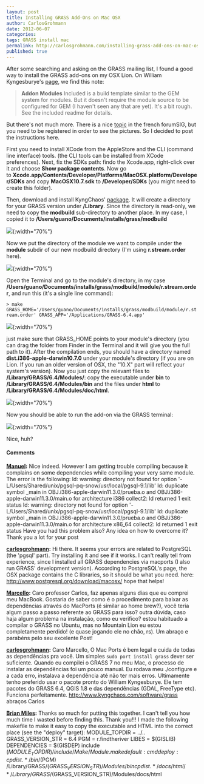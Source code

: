 ```yaml
---
layout: post
title: Installing GRASS Add-Ons on Mac OSX
author: CarlosGrohmann
date: 2012-06-07
categories: 
tags: GRASS install mac
permalink: http://carlosgrohmann.com/installing-grass-add-ons-on-mac-osx/
published: true
---
```


After some searching and asking on the GRASS mailing list, I found a good way to install the GRASS add-ons on my OSX Lion. On William Kyngesburye's [page](http://www.kyngchaos.com/software/grass), we find this note: 

> **Addon Modules** Included is a build template similar to the GEM system for modules. But it doesn't require the module source to be configured for GEM (I haven't seen any that are yet). It's a bit rough. See the included readme for details.

But there's not much more. There is a nice [topic](http://www.forumsig.org/showthread.php?t=33173) in the french forumSIG, but you need to be registered in order to see the pictures. So I decided to post the instructions here.  

First you need to install XCode from the AppleStore and the CLI (command line interface) tools. (the CLI tools can be installed from XCode preferences). Next, fix the SDKs path: findo the Xcode.app, right-click over it and choose **Show package contents**. Now go to **Xcode.app/Contents/Developer/Platforms/MacOSX.platform/Developer/SDKs** and copy **MacOSX10.7.sdk** to **/Developer/SDKs** (you might need to create this folder).  

Then, download and install KyngChaos' [package](http://www.kyngchaos.com/files/software/grass/GRASS-6.4.2-3-Snow.dmg). It will create a directory for your GRASS version under **/Library**. Since the directory is read-only, we need to copy the **modbuild** sub-directory to another place. In my case, I copied it to **/Users/guano/Documents/installs/grass/modbuild**   

![](/img/addons1.png){:width="70%"}    

Now we put the directory of the module we want to compile under the **module** subdir of our new modbuild directory (I'm using **r.stream.order** here).   

![](/img/addons2.png){:width="70%"}    

Open the Terminal and go to the module's directory, in my case **/Users/guano/Documents/installs/grass/modbuild/module/r.stream.order**, and run this (it's a single line command): 

`> make GRASS_HOME='/Users/guano/Documents/installs/grass/modbuild/module/r.stream.order' GRASS_APP='/Applications/GRASS-6.4.app'`


![](/img/addons3.png){:width="70%"}   

just make sure that GRASS_HOME points to your module's directory (you can drag the folder from Finder in the Terminal and it will give you the full path to it). After the compilation ends, you should have a directory named **dist.i386-apple-darwin10.7.0** under your module's directory (if you are on Lion. If you run an older version of OSX, the "10.X" part will reflect your system's version). Now you just copy the relevant files to **/Library/GRASS/6.4/Modules/**: copy the executable under **bin** to **/Library/GRASS/6.4/Modules/bin** and the files under **html** to **/Library/GRASS/6.4/Modules/doc/html**.  

![](/img/addons4.png){:width="70%"}   

Now you should be able to run the add-on via the GRASS terminal:   

![](/img/addons5.png){:width="70%"}   

Nice, huh?



#### Comments


**[Manuel](#24 "2012-06-23 12:53:25"):** Nice indeed. However I am getting trouble compiling because it complains on some dependencies while compiling your very same module. The error is the following: ld: warning: directory not found for option '-L/Users/Shared/unix/pgsql-pq-snow/usr/local/pgsql-9.1/lib' ld: duplicate symbol \_main in OBJ.i386-apple-darwin11.3.0/prueba.o and OBJ.i386-apple-darwin11.3.0/main.o for architecture i386 collect2: ld returned 1 exit status ld: warning: directory not found for option '-L/Users/Shared/unix/pgsql-pq-snow/usr/local/pgsql-9.1/lib' ld: duplicate symbol \_main in OBJ.i386-apple-darwin11.3.0/prueba.o and OBJ.i386-apple-darwin11.3.0/main.o for architecture x86_64 collect2: ld returned 1 exit status Have you had this problem also? Any idea on how to overcome it? Thank you a lot for your post


**[carlosgrohmann](#25 "2012-06-24 15:29:30"):** Hi there. It seems your errors are related to PostgreSQL (the 'pgsql' part). Try installing it and see if it works. I can't really tell from experience, since I installed all GRASS dependencies via macports (I also run GRASS' development version). According to PostgreSQL's page, the OSX package contains the C libraries, so it should be what you need. here: http://www.postgresql.org/download/macosx/ hope that helps!


**[Marcello](#26 "2012-09-13 20:46:16"):** Caro professor Carlos, faz apenas alguns dias que eu comprei meu MacBook. Gostaria de saber como é o procedimento para baixar as dependências através do MacPorts (é similar ao home brew?), você teria algum passo a passo referente ao GRASS para isso? outra dúvida, caso haja algum problema na instalação, como eu verifico? estou habituado a compilar o GRASS no Ubuntu, mas no Mountain Lion eu estou completamente perdido! (e quase jogando ele no chão, rs). Um abraço e parabéns pelo seu excelente Post!


**[carlosgrohmann](#27 "2012-09-14 21:01:49"):** Caro Marcello, O Mac Ports é bem legal e cuida de todas as dependências pra você. Um simples `sudo port install grass` dever ser suficiente. Quando eu compilei o GRASS 7 no meu Mac, o processo de instalar as dependências foi um pouco manual. Eu rodava meu ./configure e a cada erro, instalava a dependência até não ter mais erros. Ultimamente tenho preferido usar o pacote pronto do William Kyngesburye. Ele tem pacotes do GRASS 6.4, QGIS 1.8 e das dependências (GDAL, FreeType etc). Funciona perfeitamente. http://www.kyngchaos.com/software/grass abraços Carlos


**[Brian Miles](#28 "2013-02-01 16:26:23"):** Thanks so much for putting this together. I can't tell you how much time I wasted before finding this. Thank you!!! I made the following makefile to make it easy to copy the executable and HTML into the correct place (see the "deploy" target): MODULE_TOPDIR = ../.. GRASS_VERSION_STR = 6.4 PGM = r.findtheriver LIBES = $(GISLIB) DEPENDENCIES = $(GISDEP) include $(MODULE_TOPDIR)/include/Make/Module.make default: cmd deploy: cp dist.*/bin/$(PGM) /Library/GRASS/$(GRASS_VERSION_STR)/Modules/bin cp dist.*/docs/html/* /Library/GRASS/$(GRASS_VERSION_STR)/Modules/docs/html



